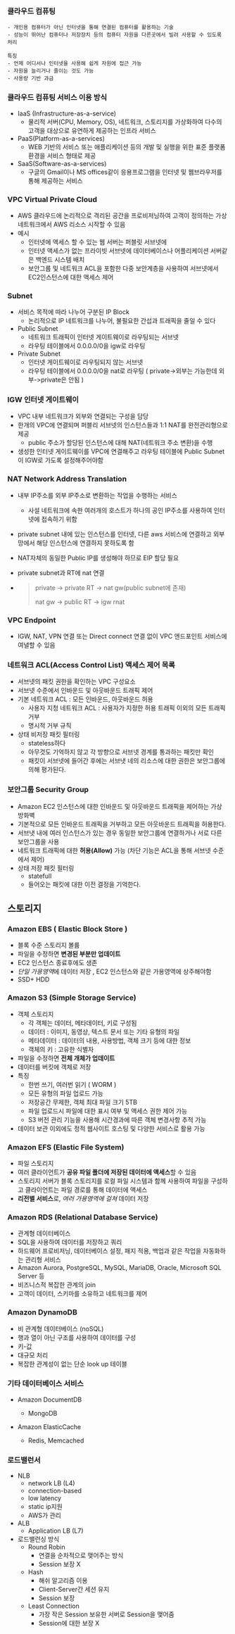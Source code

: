 

### 클라우드 컴퓨팅

```
- 개인용 컴퓨터가 아닌 인터넷을 통해 연결된 컴퓨터를 활용하는 기술
- 성능이 뛰어난 컴퓨터나 저장장치 등의 컴퓨터 자원을 다른곳에서 빌려 사용할 수 있도록 처리 

특징
- 언제 어디서나 인터넷을 사용해 쉽게 자원에 접근 가능
- 자원을 늘리거나 줄이는 것도 가능
- 사용량 기반 과금
```



### 클라우드 컴퓨팅 서비스 이용 방식

- IaaS (Infrastructure-as-a-service)
  - 물리적 서버(CPU, Memory, OS), 네트워크, 스토리지를 가상화하여 다수의 고객을 대상으로 유연하게 제공하는 인프라 서비스
- PaaS(Platform-as-a-services)
  - WEB 기반의 서비스 또는 애플리케이션 등의 개발 및 실행을 위한 표준 플랫폼 환경을 서비스 형태로 제공
- SaaS(Software-as-a-services)
  - 구글의 Gmail이나 MS offices같이 응용프로그램을 인터넷 및 웹브라우저를 통해 제공하는 서비스 



### VPC Virtual Private Cloud

- AWS 클라우드에 논리적으로 격리된 공간을 프로비저닝하여 고객이 정의하는 가상 네트워크에서 AWS 리소스 시작할 수 있음 
- 예시
  - 인터넷에 액세스 할 수 있는 웹 서버는 퍼블릿 서브넷에 
  - 인터넷 액세스가 없는 프라이빗 서브넷에 데이터베이스나 어플리케이션 서버같은 백엔드 시스템 배치
  - 보안그룹 및 네트워크 ACL을 포함한 다중 보안계층을 사용하여 서브넷에서 EC2인스턴스에 대한 액세스 제어 

### Subnet

- 서비스 목적에 따라 나누어 구분된 IP Block 
  - 논리적으로 IP 네트워크를 나누어, 불필요한 간섭과 트래픽을 줄일 수 있다
- Public Subnet
  - 네트워크 트래픽이 인터넷 게이트웨이로 라우팅되는 서브넷
  - 라우팅 테이블에서 0.0.0.0/0을 igw로 라우팅 
- Private Subnet
  - 인터넷 게이트웨이로 라우팅되지 않는 서브넷
  - 라우팅 테이블에서 0.0.0.0/0을 nat로 라우팅 ( private->외부는 가능한데 외부->private은 안됨 )

### IGW 인터넷 게이트웨이

- VPC 내부 네트워크가 외부와 연결되는 구성을 담당
- 한개의 VPC에 연결되며 퍼블리 서브넷의 인스턴스들과 1:1 NAT를 완전관리형으로 제공 
  - public 주소가 할당된 인스턴스에 대해 NAT(네트워크 주소 변환)을 수행 
- 생성한 인터넷 게이트웨이를 VPC에 연결해주고 라우팅 테이블에 Public Subnet이 IGW로 가도록 설정해주어야함

### NAT Network Address Translation

- 내부 IP주소를 외부 IP주소로 변환하는 작업을 수행하는 서비스

  - 사설 네트워크에 속한 여러개의 호스트가 하나의 공인 IP주소를 사용하여 인터넷에 접속하기 위함

- private subnet 내에 있는 인스턴스를 인터넷, 다른 aws 서비스에 연결하고 외부망에서 해당 인스턴스에 연결하지 못하도록 함 

- NAT자체의 동일한 Public IP를 생성해야 하므로 EIP 할당 필요 

- private subnet과 RT에 nat 연결

- > private -> private RT -> nat gw(public subnet에 존재)
  >
  > nat gw -> public RT -> igw rnat

### VPC Endpoint

- IGW, NAT, VPN 연결 또는 Direct connect 연결 없이 VPC 엔드포인트 서비스에 여녈할 수 있음 

### 네트워크 ACL(Access Control List) 액세스 제어 목록

- 서브넷의 패킷 권한을 확인하는 VPC 구성요소
- 서브넷 수준에서 인바운드 및 아웃바운드 트래픽 제어 
- 기본 네트워크 ACL : 모든 인바운드, 아웃바운드 허용
  - 사용자 지청 네트워크 ACL : 사용자가 지정한 허용 트래픽 이외의 모든 트래픽 거부
  - 명시적 거부 규칙
- 상태 비저장 패킷 필터링
  - stateless하다
  - 아무것도 기억하지 않고 각 방향으로 서브넷 경계를 통과하는 패킷만 확인
  - 패킷이 서브넷에 들어간 후에는 서브냇 네의 리소스에 대한 권한은 보안그룹에 의해 평가된다.

### 보안그룹 Security Group

- Amazon EC2 인스턴스에 대한 인바운드 및 아웃바운드 트래픽을 제어하는 가상 방화벽
- 기본적으로 모든 인바운드 트래픽을 거부하고 모든 아웃바운드 트래픽을 허용한다.
- 서브냇 내에 여러 인스턴스가 있는 경우 동일한 보안그룹에 연결하거나 서로 다른 보안그룹을 사용
- 네트워크 트래픽에 대한 **허용(Allow)** 가능 (차단 기능은 ACL을 통해 서브넷 수준에서 제어)
- 상태 저장 패킷 필터링
  - statefull 
  - 들어오는 패킷에 대한 이전 결정을 기억한다. 



## 스토리지

### Amazon EBS ( Elastic Block Store )

- 블록 수준 스토리지 볼륨
- 파일을 수정하면 **변경된 부분만 업데이트**
- EC2 인스턴스 종료후에도 생존
- *단일 가용영역*에 데이터 저장 , EC2 인스턴스와 같은 가용영역에 상주해야함
- SSD+ HDD

### Amazon S3 (Simple Storage Service)

- 객체 스토리지
  - 각 객체는 데이터, 메타데이터, 키로 구성됨
  - 데이터 : 이미지, 동영상, 텍스트 문서 또는 기타 유형의 파일
  - 메타데이터 : 데이터의 내용, 사용방법, 객체 크기 등에 대한 정보
  - 객체의 키 : 고유한 식별자
- 파일을 수정하면 **전체 개체가 업데이트**
- 데이터를 버킷에 객체로 저장 
- 특징
  - 한번 쓰기, 여러번 읽기 ( WORM )
  - 모든 유형의 파일 업로드 가능
  - 저장공간 무제한, 객체 최대 파일 크기 5TB
  - 파일 업로드시 파일에 대한 표시 여부 및 액세스 권한 제어 가능
  - S3 버전 관리 기능을 사용해 시간경과에 따른 객체 변경사항 추적 가능
- 데이터 보관 이외에도 정적 웹사이트 호스팅 및 다양한 서비스로 활용 가능 

### Amazon EFS (Elastic File System)

- 파일 스토리지
- 여러 클라이언트가 **공유 파일 폴더에 저장된 데이터에 액세스**할 수 있음 
- 스토리지 서버가 블록 스토리지를 로컬 파일 시스템과 함께 사용하여 파일을 구성하고 클라이언트는 파일 경로를 통해 데이터에 액세스 
- **리전별 서비스**로, *여러 가용영역에 걸쳐* 데이터 저장 

### Amazon RDS (Relational Database Service)

- 관계형 데이터베이스
- SQL을 사용하여 데이터를 저장하고 쿼리
- 하드웨어 프로비저닝, 데이터베이스 설정, 패지 적용, 백업과 같은 작업을 자동화하는 관리형 서비스 
- Amazon Aurora, PostgreSQL, MySQL, MariaDB, Oracle, Microsoft SQL Server 등
- 비즈니스적 복잡한 관계의 join
- 고객이 데이터, 스키마를 소유하고 네트워크를 제어 

### Amazon DynamoDB 

- 비 관계형 데이터베이스 (noSQL)
- 행과 열이 아닌 구조를 사용하여 데이터를 구성
- 키-값 
- 대규모 처리
- 복잡한 관계성이 없는 단순 look up 테이블

### 기타 데이터베이스 서비스

- Amazon DocumentDB 

  - MongoDB

- Amazon ElasticCache

  - Redis, Memcached  

    



### 로드밸런서 

- NLB
  - network LB (L4)
  - connection-based
  - low latency
  - static ip지원
  - AWS가 관리
- ALB
  - Application LB (L7)
- 로드밸런싱 방식
  - Round Robin 
    - 연결을 순차적으로 맺어주는 방식
    - Session 보장 X
  - Hash
    - 해쉬 알고리즘 이용 
    - Client-Server간 세션 유지
    - Session 보장 
  - Least Connection
    - 가장 작은 Session 보유한 서버로 Session을 맺어줌
    - Session에 대한 보장 X